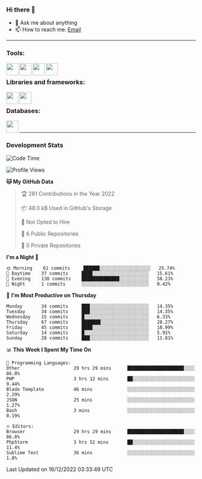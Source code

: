 ### Hi there 👋

<!-- - 🔭 I’m currently working on [huyviet] -->
- 💬 Ask me about anything
- 📫 How to reach me: [Email]
<!-- - ⚡ Fun fact: abc -->

---

### Tools:
<img align='left' height="32" width="32" src="https://cdn.jsdelivr.net/npm/simple-icons@4.8.0/icons/phpstorm.svg" />
<img align='left' height="32" width="32" src="https://cdn.jsdelivr.net/npm/simple-icons@4.8.0/icons/sublimetext.svg" />
<img align='left' height="32" width="32" src="https://cdn.jsdelivr.net/npm/simple-icons@4.8.0/icons/laragon.svg" />
<img align='left' height="32" width="32" src="https://cdn.jsdelivr.net/npm/simple-icons@4.8.0/icons/xampp.svg" />
<br>

### Libraries and frameworks:
<img align='left' height="32" width="32" src="https://cdn.jsdelivr.net/npm/simple-icons@4.8.0/icons/laravel.svg" />
<img align='left' height="32" width="32" src="https://cdn.jsdelivr.net/npm/simple-icons@4.8.0/icons/jquery.svg" />
<br>

### Databases:
<img align='left' height="32" width="32" src="https://cdn.jsdelivr.net/npm/simple-icons@4.8.0/icons/mysql.svg" />
<br>

---
### Development Stats
<!--START_SECTION:waka-->
![Code Time](http://img.shields.io/badge/Code%20Time-531%20hrs%2010%20mins-blue)

![Profile Views](http://img.shields.io/badge/Profile%20Views-75-blue)

**🐱 My GitHub Data** 

> 🏆 281 Contributions in the Year 2022
 > 
> 📦 48.0 kB Used in GitHub's Storage 
 > 
> 🚫 Not Opted to Hire
 > 
> 📜 6 Public Repositories 
 > 
> 🔑 0 Private Repositories  
 > 
**I'm a Night 🦉** 

```text
🌞 Morning    61 commits     ██████░░░░░░░░░░░░░░░░░░░   25.74% 
🌆 Daytime    37 commits     ████░░░░░░░░░░░░░░░░░░░░░   15.61% 
🌃 Evening    138 commits    ██████████████░░░░░░░░░░░   58.23% 
🌙 Night      1 commits      ░░░░░░░░░░░░░░░░░░░░░░░░░   0.42%

```
📅 **I'm Most Productive on Thursday** 

```text
Monday       34 commits     ███░░░░░░░░░░░░░░░░░░░░░░   14.35% 
Tuesday      34 commits     ███░░░░░░░░░░░░░░░░░░░░░░   14.35% 
Wednesday    15 commits     █░░░░░░░░░░░░░░░░░░░░░░░░   6.33% 
Thursday     67 commits     ███████░░░░░░░░░░░░░░░░░░   28.27% 
Friday       45 commits     ████░░░░░░░░░░░░░░░░░░░░░   18.99% 
Saturday     14 commits     █░░░░░░░░░░░░░░░░░░░░░░░░   5.91% 
Sunday       28 commits     ███░░░░░░░░░░░░░░░░░░░░░░   11.81%

```


📊 **This Week I Spent My Time On** 

```text
💬 Programming Languages: 
Other                    29 hrs 29 mins      █████████████████████░░░░   86.8% 
PHP                      3 hrs 12 mins       ██░░░░░░░░░░░░░░░░░░░░░░░   9.44% 
Blade Template           46 mins             ░░░░░░░░░░░░░░░░░░░░░░░░░   2.29% 
JSON                     25 mins             ░░░░░░░░░░░░░░░░░░░░░░░░░   1.27% 
Bash                     3 mins              ░░░░░░░░░░░░░░░░░░░░░░░░░   0.19%

🔥 Editors: 
Browser                  29 hrs 29 mins      █████████████████████░░░░   86.8% 
PhpStorm                 3 hrs 52 mins       ██░░░░░░░░░░░░░░░░░░░░░░░   11.4% 
Sublime Text             36 mins             ░░░░░░░░░░░░░░░░░░░░░░░░░   1.8%

```


 Last Updated on 16/12/2022 03:33:49 UTC
<!--END_SECTION:waka-->

[huyviet]: https://huyviet.vn/
[EMAIl]: https://mail.google.com/mail/u/0/?fs=1&tf=cm&source=mailto&to=huynguyenviet0110@gmail.com
